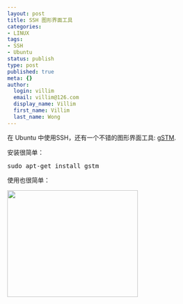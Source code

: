 ```yaml
---
layout: post
title: SSH 图形界面工具
categories:
- LINUX
tags:
- SSH
- Ubuntu
status: publish
type: post
published: true
meta: {}
author:
  login: villim
  email: villim@126.com
  display_name: Villim
  first_name: Villim
  last_name: Wong
---
```

<p>在 Ubuntu 中使用SSH，还有一个不错的图形界面工具: <a href="http://sourceforge.net/projects/gstm/">gSTM</a>.</p>
<p>安装很简单：</p>
<pre class="brush:shell">sudo apt-get install gstm</pre>
<p>使用也很简单：</p>
<p><a href="http://www.from0to1.net/wp-content/uploads/2011/05/gstm.configure.png"><img class="alignnone size-medium wp-image-192" title="gstm.configure" src="assets/gstm.configure-300x246.png" alt="" width="300" height="246" /></a></p>
